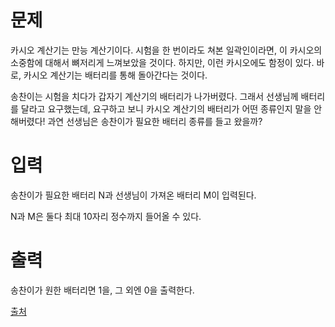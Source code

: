 # 문제

카시오 계산기는 만능 계산기이다. 시험을 한 번이라도 쳐본 일곽인이라면, 이 카시오의 소중함에 대해서 뼈저리게 느껴보았을 것이다. 하지만, 이런 카시오에도 함정이 있다. 바로, 카시오 계산기는 배터리를 통해 돌아간다는 것이다.

송찬이는 시험을 치다가 갑자기 계산기의 배터리가 나가버렸다. 그래서 선생님께 배터리를 달라고 요구했는데, 요구하고 보니 카시오 계산기의 배터리가 어떤 종류인지 말을 안 해버렸다! 과연 선생님은 송찬이가 필요한 배터리 종류를 들고 왔을까?

# 입력

송찬이가 필요한 배터리 N과 선생님이 가져온 배터리 M이 입력된다.

N과 M은 둘다 최대 10자리 정수까지 들어올 수 있다.

# 출력

송찬이가 원한 배터리면 1을, 그 외엔 0을 출력한다.

[출처](https://www.acmicpc.net/problem/15963)
